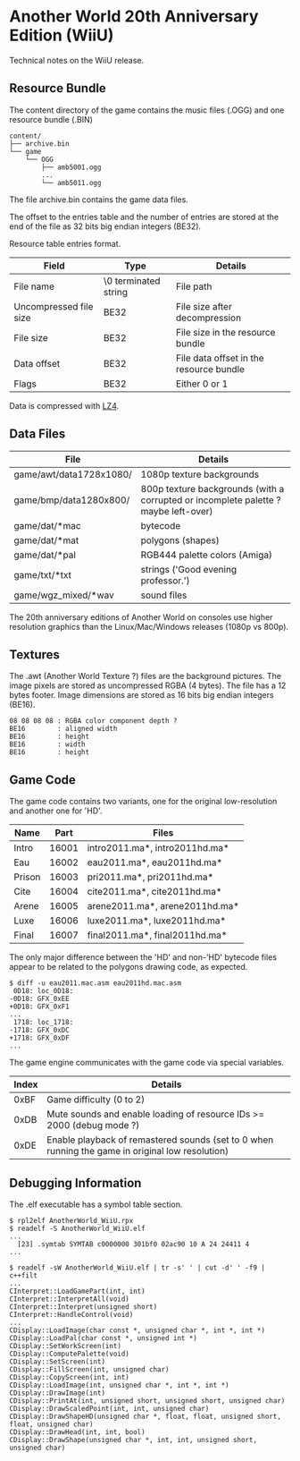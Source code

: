 
# Another World 20th Anniversary Edition (WiiU)

Technical notes on the WiiU release.

## Resource Bundle

The content directory of the game contains the music files (.OGG) and one resource bundle (.BIN)

```
content/
├── archive.bin
└── game
    └── OGG
        ├── amb5001.ogg
        ...
        └── amb5011.ogg
```

The file archive.bin contains the game data files.

The offset to the entries table and the number of entries are stored at the end of the file as 32 bits
big endian integers (BE32).

Resource table entries format.

Field | Type | Details
----- | ---- | -------
File name              | \0 terminated string | File path
Uncompressed file size | BE32 | File size after decompression
File size              | BE32 | File size in the resource bundle
Data offset            | BE32 | File data offset in the resource bundle
Flags                  | BE32 | Either 0 or 1

Data is compressed with [LZ4](https://github.com/lz4/lz4).

## Data Files

File  | Details
----- | -------
game/awt/data1728x1080/ | 1080p texture backgrounds
game/bmp/data1280x800/  | 800p texture backgrounds (with a corrupted or incomplete palette ? maybe left-over)
game/dat/*mac           | bytecode
game/dat/*mat           | polygons (shapes)
game/dat/*pal           | RGB444 palette colors (Amiga)
game/txt/*txt           | strings ('Good evening professor.')
game/wgz_mixed/*wav     | sound files

The 20th anniversary editions of Another World on consoles use higher resolution graphics than
the Linux/Mac/Windows releases (1080p vs 800p).

## Textures

The .awt (Another World Texture ?) files are the background pictures.
The image pixels are stored as uncompressed RGBA (4 bytes). The file has a 12 bytes footer.
Image dimensions are stored as 16 bits big endian integers (BE16).

```
08 08 08 08 : RGBA color component depth ?
BE16        : aligned width
BE16        : height
BE16        : width
BE16        : height
```

## Game Code

The game code contains two variants, one for the original low-resolution and another one for 'HD'.

Name   | Part  | Files
------ | ----- | -----
Intro  | 16001 | intro2011.ma\*, intro2011hd.ma\*
Eau    | 16002 | eau2011.ma\*, eau2011hd.ma\*
Prison | 16003 | pri2011.ma\*, pri2011hd.ma\*
Cite   | 16004 | cite2011.ma\*, cite2011hd.ma\*
Arene  | 16005 | arene2011.ma\*, arene2011hd.ma\*
Luxe   | 16006 | luxe2011.ma\*, luxe2011hd.ma\*
Final  | 16007 | final2011.ma\*, final2011hd.ma\*

The only major difference between the 'HD' and non-'HD' bytecode files appear to be related to
the polygons drawing code, as expected.

```
$ diff -u eau2011.mac.asm eau2011hd.mac.asm
 0D18: loc_0D18:
-0D18: GFX_0xEE
+0D18: GFX_0xF1
...
 1718: loc_1718:
-1718: GFX_0xDC
+1718: GFX_0xDF
...
```

The game engine communicates with the game code via special variables.

Index | Details
----- | -------
0xBF  | Game difficulty (0 to 2)
0xDB  | Mute sounds and enable loading of resource IDs >= 2000 (debug mode ?)
0xDE  | Enable playback of remastered sounds (set to 0 when running the game in original low resolution)


## Debugging Information

The .elf executable has a symbol table section.

```
$ rpl2elf AnotherWorld_WiiU.rpx
$ readelf -S AnotherWorld_WiiU.elf
...
  [23] .symtab SYMTAB c0000000 301bf0 02ac90 10 A 24 24411 4
...

$ readelf -sW AnotherWorld_WiiU.elf | tr -s' ' | cut -d' ' -f9 | c++filt
...
CInterpret::LoadGamePart(int, int)
CInterpret::InterpretAll(void)
CInterpret::Interpret(unsigned short)
CInterpret::HandleControl(void)
...
CDisplay::LoadImage(char const *, unsigned char *, int *, int *)
CDisplay::LoadPal(char const *, unsigned int *)
CDisplay::SetWorkScreen(int)
CDisplay::ComputePalette(void)
CDisplay::SetScreen(int)
CDisplay::FillScreen(int, unsigned char)
CDisplay::CopyScreen(int, int)
CDisplay::LoadImage(int, unsigned char *, int *, int *)
CDisplay::DrawImage(int)
CDisplay::PrintAt(int, unsigned short, unsigned short, unsigned char)
CDisplay::DrawScaledPoint(int, int, unsigned char)
CDisplay::DrawShapeHD(unsigned char *, float, float, unsigned short, float, unsigned char)
CDisplay::DrawHead(int, int, bool)
CDisplay::DrawShape(unsigned char *, int, int, unsigned short, unsigned char)
```
